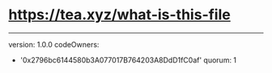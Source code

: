 # https://tea.xyz/what-is-this-file
---
version: 1.0.0
codeOwners:
  - '0x2796bc6144580b3A077017B764203A8DdD1fC0af'
quorum: 1
